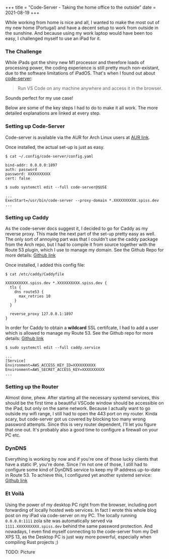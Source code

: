 +++
title = "Code-Server - Taking the home office to the outside"
date = 2021-08-19
+++

While working from home is nice and all, I wanted to make the most out of my new home (Portugal) and have a decent setup to work from outside in the sunshine. And because using my work laptop would have been too easy, I challenged myself to use an iPad for it.

<!-- more -->

### The Challenge
While iPads got the shiny new M1 processor and therefore loads of processing power, the coding experience is still pretty much non-existant, due to the software limitations of iPadOS.
That's when I found out about [code-server](https://github.com/cdr/code-server):

> Run VS Code on any machine anywhere and access it in the browser.

Sounds perfect for my use case! 

Below are some of the key steps I had to do to make it all work. The more detailed explanations are linked at every step.

### Setting up Code-Server
Code-server is available via the AUR for Arch Linux users at [AUR link](https://aur.archlinux.org/packages/code-server/).

Once installed, the actual set-up is just as easy.
```
$ cat ~/.config/code-server/config.yaml

bind-addr: 0.0.0.0:1897
auth: password
password: XXXXXXXXXX
cert: false
```

```
$ sudo systemctl edit --full code-server@$USE

...
ExecStart=/usr/bin/code-server --proxy-domain *.XXXXXXXXXX.spiss.dev
...
```


### Setting up Caddy
As the code-server docs suggest it, I decided to go for Caddy as my reverse proxy. This made the next part of the set-up pretty easy as well.
The only sort of annoying part was that I couldn't use the caddy package from the Arch repo, but I had to compile it from source together with the Route 53 plugin, which I use to manage my domain. See the Github Repo for more details: [Github link](https://github.com/caddy-dns/route53)

Once installed, I added this config file:

```
$ cat /etc/caddy/Caddyfile

XXXXXXXXXX.spiss.dev *.XXXXXXXXXX.spiss.dev {
  tls {
    dns route53 {
      max_retries 10
    }
  }

  reverse_proxy 127.0.0.1:1897
}
```

In order for Caddy to obtain a **wildcard** SSL certifcate, I had to add a user which is allowed to manage my Route 53. See the Github repo for more details: [Github link](https://github.com/libdns/route53)

```
$ sudo systemctl edit --full caddy.service

...
[Service]
Environment=AWS_ACCESS_KEY_ID=XXXXXXXXXX
Environment=AWS_SECRET_ACCESS_KEY=XXXXXXXXXX
...
```

### Setting up the Router
Almost done, phew. After starting all the necessary systemd services, this should be the first time a beautiful VSCode window should be accessible on the iPad, but only on the same network.
Because I actually want to go outside my wifi range, I still had to open the 443 port on my router. Kinda scary, but code-server got us covered by blocking too many wrong password attempts. Since this is very router dependent, I'll let you figure that one out. It's probably also a good time to configure a firewall on your PC etc.

### DynDNS
Everything is working by now and if you're one of those lucky clients that have a static IP, you're done. Since I'm not one of those, I still had to configure some kind of DynDNS service to keep my IP address up-to-date in Route 53.
To achieve this, I configured yet another systemd service: [Github link](https://github.com/famzah/aws-dyndns)


### Et Voilà
Using the power of my desktop PC right from the browser, including port forwarding of locally hosted web services. In fact I wrote this whole blog post on my iPad via code-server on my PC. The locally running `0.0.0.0:1111` zola site was automatically served via `1111.XXXXXXXXXX.spiss.dev` behind the same password protection.
And nowadays, I even find myself connecting to the code-server from my Dell XPS 13, as the Desktop PC is just way more powerful, especially when compiling Rust projects ;)

TODO: Picture


